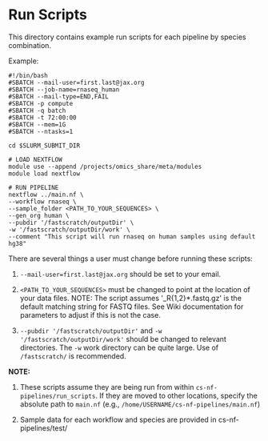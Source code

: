 # Run Scripts


This directory contains example run scripts for each pipeline by species combination. 

Example: 

```
#!/bin/bash
#SBATCH --mail-user=first.last@jax.org
#SBATCH --job-name=rnaseq_human
#SBATCH --mail-type=END,FAIL
#SBATCH -p compute
#SBATCH -q batch
#SBATCH -t 72:00:00
#SBATCH --mem=1G
#SBATCH --ntasks=1

cd $SLURM_SUBMIT_DIR

# LOAD NEXTFLOW
module use --append /projects/omics_share/meta/modules
module load nextflow

# RUN PIPELINE
nextflow ../main.nf \
--workflow rnaseq \
--sample_folder <PATH_TO_YOUR_SEQUENCES> \
--gen_org human \
--pubdir '/fastscratch/outputDir' \
-w '/fastscratch/outputDir/work' \
--comment "This script will run rnaseq on human samples using default hg38"
```

There are several things a user must change before running these scripts: 

1. `--mail-user=first.last@jax.org` should be set to your email.

2. `<PATH_TO_YOUR_SEQUENCES>` must be changed to point at the location of your data files. NOTE: The script assumes '_R{1,2}*.fastq.gz' is the default matching string for FASTQ files. 
    See Wiki documentation for parameters to adjust if this is not the case. 

3. `--pubdir '/fastscratch/outputDir'` and `-w '/fastscratch/outputDir/work'` should be changed to relevant directories. The `-w` work directory can be quite large. Use of `/fastscratch/` is recommended. 


**NOTE:**  

1. These scripts assume they are being run from within `cs-nf-pipelines/run_scripts`. If they are moved to other locations, specify the absolute path to `main.nf` (e.g., `/home/USERNAME/cs-nf-pipelines/main.nf`)

2. Sample data for each workflow and species are provided in cs-nf-pipelines/test/<DATA-TYPE>